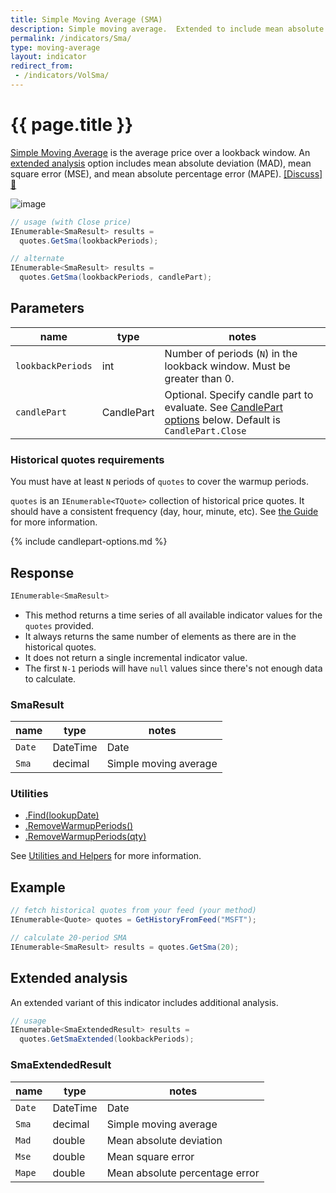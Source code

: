 ```yaml
---
title: Simple Moving Average (SMA)
description: Simple moving average.  Extended to include mean absolute deviation, mean square error, and mean absolute percentage error
permalink: /indicators/Sma/
type: moving-average
layout: indicator
redirect_from:
 - /indicators/VolSma/
---
```


# {{ page.title }}

[Simple Moving Average](https://en.wikipedia.org/wiki/Moving_average#Simple_moving_average) is the average price over a lookback window.  An [extended analysis](#extended-analysis) option includes mean absolute deviation (MAD), mean square error (MSE), and mean absolute percentage error (MAPE).
[[Discuss] :speech_balloon:]({{site.github.repository_url}}/discussions/240 "Community discussion about this indicator")

![image]({{site.baseurl}}/assets/charts/Sma.png)

```csharp
// usage (with Close price)
IEnumerable<SmaResult> results =
  quotes.GetSma(lookbackPeriods);

// alternate
IEnumerable<SmaResult> results =
  quotes.GetSma(lookbackPeriods, candlePart);
```

## Parameters

| name | type | notes
| -- |-- |--
| `lookbackPeriods` | int | Number of periods (`N`) in the lookback window.  Must be greater than 0.
| `candlePart` | CandlePart | Optional.  Specify candle part to evaluate.  See [CandlePart options](#candlepart-options) below.  Default is `CandlePart.Close`

### Historical quotes requirements

You must have at least `N` periods of `quotes` to cover the warmup periods.

`quotes` is an `IEnumerable<TQuote>` collection of historical price quotes.  It should have a consistent frequency (day, hour, minute, etc).  See [the Guide]({{site.baseurl}}/guide/#historical-quotes) for more information.

{% include candlepart-options.md %}

## Response

```csharp
IEnumerable<SmaResult>
```

- This method returns a time series of all available indicator values for the `quotes` provided.
- It always returns the same number of elements as there are in the historical quotes.
- It does not return a single incremental indicator value.
- The first `N-1` periods will have `null` values since there's not enough data to calculate.

### SmaResult

| name | type | notes
| -- |-- |--
| `Date` | DateTime | Date
| `Sma` | decimal | Simple moving average

### Utilities

- [.Find(lookupDate)]({{site.baseurl}}/utilities#find-indicator-result-by-date)
- [.RemoveWarmupPeriods()]({{site.baseurl}}/utilities#remove-warmup-periods)
- [.RemoveWarmupPeriods(qty)]({{site.baseurl}}/utilities#remove-warmup-periods)

See [Utilities and Helpers]({{site.baseurl}}/utilities#utilities-for-indicator-results) for more information.

## Example

```csharp
// fetch historical quotes from your feed (your method)
IEnumerable<Quote> quotes = GetHistoryFromFeed("MSFT");

// calculate 20-period SMA
IEnumerable<SmaResult> results = quotes.GetSma(20);
```

## Extended analysis

An extended variant of this indicator includes additional analysis.

```csharp
// usage
IEnumerable<SmaExtendedResult> results =
  quotes.GetSmaExtended(lookbackPeriods);
```

### SmaExtendedResult

| name | type | notes
| -- |-- |--
| `Date` | DateTime | Date
| `Sma` | decimal | Simple moving average
| `Mad` | double | Mean absolute deviation
| `Mse` | double | Mean square error
| `Mape` | double | Mean absolute percentage error
